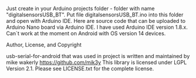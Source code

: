 Just create in your Arduino projects folder - folder with name "digitalsensorsUSB_BT". Put file digitalsensorsUSB_BT.ino into this folder and open with Arduino IDE. 
Here are source code that can be uploaded to Arduino Nano board via Arduino IDE. I have used Arduino IDE version 1.8.x. 
Can`t work at the moment on Android with OS version 14 devices.

Author, License, and Copyright

usb-serial-for-android that was used in project is written and maintained by mike wakerly https://github.com/mik3y
This library is licensed under LGPL Version 2.1. Please see LICENSE.txt for the complete license.
